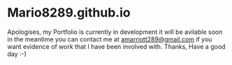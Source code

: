 # Mario8289.github.io
Apologises, my Portfolio is currently in development it will be avilable soon in the meantime you can contact me at
amarriott289@gmail.com if you want evidence of work that I have been involved with.
Thanks,
Have a good day :-)
